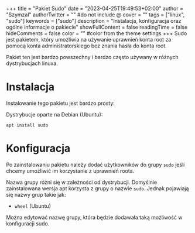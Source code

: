 +++
title = "Pakiet Sudo"
date = "2023-04-25T19:49:53+02:00"
author = "Szymzal"
authorTwitter = "" #do not include @
cover = ""
tags = ["linux", "sudo"]
keywords = ["sudo"]
description = "Instalacja, konfiguracja oraz ogólne informacje o pakiecie"
showFullContent = false
readingTime = false
hideComments = false
color = "" #color from the theme settings
+++
Sudo jest pakietem, który umożliwia na używanie uprawnień konta root za pomocą konta administratorskiego bez znania hasła do konta root.

Pakiet ten jest bardzo powszechny i bardzo często używany w różnych dystrybucjach linuxa.

# Instalacja

Instalowanie tego pakietu jest bardzo prosty:

Dystrybucje oparte na Debian (Ubuntu):
```
apt install sudo
```

# Konfiguracja
Po zainstalowaniu pakietu należy dodać użytkowników do grupy `sudo` jeśli chcemy umożliwić im korzystanie z uprawnień roota.

Nazwa grupy różni się w zależności od dystrybucji. Domyślnie zainstalowana wersja apt korzysta z grupy o nazwie `sudo`.
Jednak pojawiają się nazwy grup takie jak:
- `wheel` (Ubuntu)

Można edytować nazwę grupy, która będzie dodawała taką możliwość w konfiguracji sudo.
